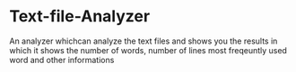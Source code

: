 # Text-file-Analyzer
An analyzer whichcan analyze the text files and shows you the results in which it shows the number of words, number of lines most freqeuntly used word and other informations  
